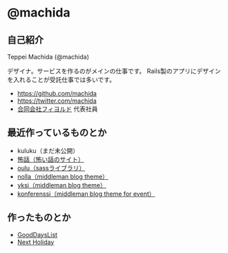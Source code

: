 # @machida

## 自己紹介

Teppei Machida (@machida)

デザイナ。サービスを作るのがメインの仕事です。
Rails製のアプリにデザインを入れることが受託仕事では多いです。

- https://github.com/machida
- https://twitter.com/machida
- [合同会社フィヨルド](http://fjord.jp) 代表社員


## 最近作っているものとか

- kuluku（まだ未公開）
- [怖話（怖い話のサイト）](http://kowabana.jp)
- [oulu（sassライブラリ）](https://github.com/oulu)
- [nolla（middleman blog theme）](https://github.com/machida/nolla)
- [yksi（middleman blog theme）](https://github.com/machida/yksi)
- [konferenssi（middleman blog theme for event）](https://github.com/machida/konferenssi)

## 作ったものとか

- [GoodDaysList](http://good-days-list.heroku.com/)
- [Next Holiday](http://holiday.fjord.jp/)
